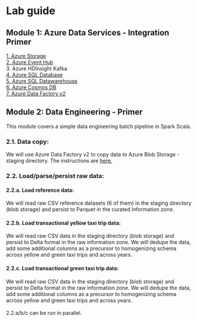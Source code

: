 
# Lab guide

## Module 1: Azure Data Services - Integration Primer
[1.  Azure Storage](module-1/00-Azure-Storage-Lab.md)<br>
[2.  Azure Event Hub](module-1/01-Azure-Event-Hub-Lab.md)<br>
3.  Azure HDInsight Kafka<br>
[4.  Azure SQL Database](module-1/03-Azure-SQL-Database-Lab.md)<br> 
[5.  Azure SQL Datawarehouse](module-1/04-Azure-SQL-DW-Lab.md)<br> 
[6.  Azure Cosmos DB](module-1/05-Azure-Cosmos-DB-Lab.md)<br> 
[7.  Azure Data Factory v2](module-1/06-Azure-DataFactory-v2-Lab.md)<br> 

## Module 2: Data Engineering - Primer

This module covers a simple data engineering batch pipeline in Spark Scala.
### 2.1. Data copy:
We will use Azure Data Factory v2 to copy data to Azure Blob Storage - staging directory. The instructions are [here.](../3-data-copy-guide/README.md)

### 2.2. Load/parse/persist raw data:

#### 2.2.a. Load reference data:
We will read raw CSV reference datasets (6 of them) in the staging directory (blob storage) and persist to Parquet in the curated information zone.
#### 2.2.b. Load transactional yellow taxi trip data:
We will read raw CSV data in the staging directory (blob storage) and persist to Delta format in the raw information zone.  We will dedupe the data, add some additional columns as a precursor to homogenizing schema across yellow and green taxi trips and across years. 
#### 2.2.c. Load transactional green taxi trip data:
We will read raw CSV data in the staging directory (blob storage) and persist to Delta format in the raw information zone.  We will dedupe the data, add some additional columns as a precursor to homogenizing schema across yellow and green taxi trips and across years. 
<br><br>
2.2.a/b/c can be run in parallel.




